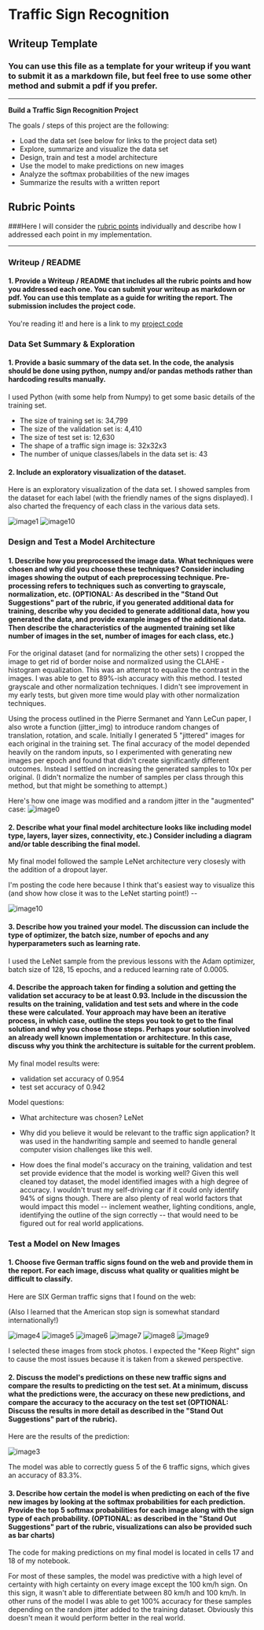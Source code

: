 # **Traffic Sign Recognition**  

## Writeup Template

### You can use this file as a template for your writeup if you want to submit it as a markdown file, but feel free to use some other method and submit a pdf if you prefer.

---

**Build a Traffic Sign Recognition Project** 

The goals / steps of this project are the following:
* Load the data set (see below for links to the project data set)
* Explore, summarize and visualize the data set
* Design, train and test a model architecture
* Use the model to make predictions on new images
* Analyze the softmax probabilities of the new images
* Summarize the results with a written report


[//]: # (Image References)

[image0]: ./examples/processed.png "Processed images"
[image1]: ./examples/dataset_explore.png "Exploration of datasets"
[image2]: ./examples/model.png "Model architecture"
[image3]: ./examples/sample_results.png "Sample results"
[image4]: ./web_samples/1.jpg "Sample: 30 km/h"
[image5]: ./web_samples/13.jpg "Sample: Yield"
[image6]: ./web_samples/14.jpg "Sample: Stop"
[image7]: ./web_samples/38.jpg "Sample: Stay right"
[image8]: ./web_samples/4.jpg "Sample: 70 km/h"
[image9]: ./web_samples/7.jpg "Sample: 100 km/h"
[image10]: ./examples/training_summary.png "Summary of training data"

## Rubric Points
###Here I will consider the [rubric points](https://review.udacity.com/#!/rubrics/481/view) individually and describe how I addressed each point in my implementation.  

---
### Writeup / README

#### 1. Provide a Writeup / README that includes all the rubric points and how you addressed each one. You can submit your writeup as markdown or pdf. You can use this template as a guide for writing the report. The submission includes the project code.

You're reading it! and here is a link to my [project code](https://github.com/dmshann0n/CarND-Traffic-Sign-Classifier-Project/blob/master/Traffic_Sign_Classifier.ipynb)

### Data Set Summary & Exploration

#### 1. Provide a basic summary of the data set. In the code, the analysis should be done using python, numpy and/or pandas methods rather than hardcoding results manually.

I used Python (with some help from Numpy) to get some basic details of the training set.

* The size of training set is: 34,799
* The size of the validation set is: 4,410
* The size of test set is: 12,630
* The shape of a traffic sign image is: 32x32x3
* The number of unique classes/labels in the data set is: 43

#### 2. Include an exploratory visualization of the dataset.

Here is an exploratory visualization of the data set. I showed samples from the dataset for each label (with the friendly names of the signs displayed). I also charted the frequency of each class in the various data sets.

![image1]
![image10]

### Design and Test a Model Architecture

#### 1. Describe how you preprocessed the image data. What techniques were chosen and why did you choose these techniques? Consider including images showing the output of each preprocessing technique. Pre-processing refers to techniques such as converting to grayscale, normalization, etc. (OPTIONAL: As described in the "Stand Out Suggestions" part of the rubric, if you generated additional data for training, describe why you decided to generate additional data, how you generated the data, and provide example images of the additional data. Then describe the characteristics of the augmented training set like number of images in the set, number of images for each class, etc.)

For the original dataset (and for normalizing the other sets) I cropped the image to get rid of border noise and normalized using the CLAHE - histogram equalization. This was an attempt to equalize the contrast in the images. I was able to get to 89%-ish accuracy with this method. I tested grayscale and other normalization techniques. I didn't see improvement in my early tests, but given more time would play with other normalization techniques. 

Using the process outlined in the Pierre Sermanet and Yann LeCun paper, I also wrote a function (jitter_img) to introduce random changes of translation, rotation, and scale. Initially I generated 5 "jittered" images for each original in the training set. The final accuracy of the model depended heavily on the random inputs, so I experimented with generating new images per epoch and found that didn't create significantly different outcomes. Instead I settled on increasing the generated samples to 10x per original. (I didn't normalize the number of samples per class through this method, but that might be something to attempt.)

Here's how one image was modified and a random jitter in the "augmented" case:
![image0]

#### 2. Describe what your final model architecture looks like including model type, layers, layer sizes, connectivity, etc.) Consider including a diagram and/or table describing the final model.

My final model followed the sample LeNet architecture very closesly with the addition of a dropout layer.

I'm posting the code here because I think that's easiest way to visualize this (and show how close it was to the LeNet starting point!) --

![image10]

#### 3. Describe how you trained your model. The discussion can include the type of optimizer, the batch size, number of epochs and any hyperparameters such as learning rate.

I used the LeNet sample from the previous lessons with the Adam optimizer, batch size of 128, 15 epochs, and a reduced learning rate of 0.0005.

#### 4. Describe the approach taken for finding a solution and getting the validation set accuracy to be at least 0.93. Include in the discussion the results on the training, validation and test sets and where in the code these were calculated. Your approach may have been an iterative process, in which case, outline the steps you took to get to the final solution and why you chose those steps. Perhaps your solution involved an already well known implementation or architecture. In this case, discuss why you think the architecture is suitable for the current problem.

My final model results were:
* validation set accuracy of 0.954 
* test set accuracy of 0.942

Model questions: 
* What architecture was chosen? LeNet

* Why did you believe it would be relevant to the traffic sign application? It was used in the handwriting sample and seemed to handle general computer vision challenges like this well.

* How does the final model's accuracy on the training, validation and test set provide evidence that the model is working well? Given this well cleaned toy dataset, the model identified images with a high degree of accuracy. I wouldn't trust my self-driving car if it could only identify 94% of signs though. There are also plenty of real world factors that would impact this model -- inclement weather, lighting conditions, angle, identifying the outline of the sign correctly -- that would need to be figured out for real world applications.

### Test a Model on New Images

#### 1. Choose five German traffic signs found on the web and provide them in the report. For each image, discuss what quality or qualities might be difficult to classify.

Here are SIX German traffic signs that I found on the web:

(Also I learned that the American stop sign is somewhat standard internationally!)

![image4] ![image5] ![image6] 
![image7] ![image8] ![image9]

I selected these images from stock photos. I expected the "Keep Right" sign to cause the most issues because it is taken from a skewed perspective.

#### 2. Discuss the model's predictions on these new traffic signs and compare the results to predicting on the test set. At a minimum, discuss what the predictions were, the accuracy on these new predictions, and compare the accuracy to the accuracy on the test set (OPTIONAL: Discuss the results in more detail as described in the "Stand Out Suggestions" part of the rubric).

Here are the results of the prediction:

![image3]

The model was able to correctly guess 5 of the 6 traffic signs, which gives an accuracy of 83.3%. 

#### 3. Describe how certain the model is when predicting on each of the five new images by looking at the softmax probabilities for each prediction. Provide the top 5 softmax probabilities for each image along with the sign type of each probability. (OPTIONAL: as described in the "Stand Out Suggestions" part of the rubric, visualizations can also be provided such as bar charts)

The code for making predictions on my final model is located in cells 17 and 18 of my notebook.

For most of these samples, the model was predictive with a high level of certainty with high certainty on every image except the 100 km/h sign. On this sign, it wasn't able to differentiate between 80 km/h and 100 km/h. In other runs of the model I was able to get 100% accuracy for these samples depending on the random jitter added to the training dataset. Obviously this doesn't mean it would perform better in the real world.




